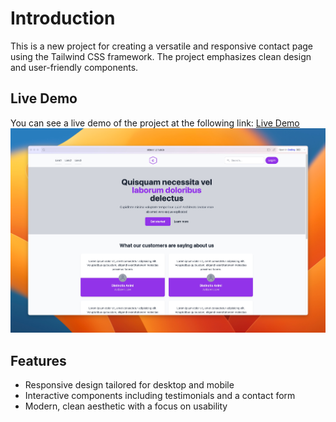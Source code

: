 # Introduction

This is a new project for creating a versatile and responsive contact page using the Tailwind CSS framework. The project emphasizes clean design and user-friendly components.

## Live Demo

You can see a live demo of the project at the following link:
[Live Demo](https://okturan.github.io/patika-bootcamp-frontend-assignments/week4/assignment-2-tailwind-review-page/)
![Screenshot](screenshot.jpg)

## Features

- Responsive design tailored for desktop and mobile
- Interactive components including testimonials and a contact form
- Modern, clean aesthetic with a focus on usability
